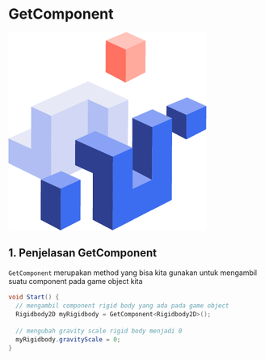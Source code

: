 # GetComponent

![getcomponent](getcomponent.png)

## 1. Penjelasan GetComponent

`GetComponent` merupakan method yang bisa kita gunakan untuk mengambil suatu component pada game object kita

```csharp
void Start() {
  // mengambil component rigid body yang ada pada game object
  Rigidbody2D myRigidbody = GetComponent<Rigidbody2D>();

  // mengubah gravity scale rigid body menjadi 0
  myRigidbody.gravityScale = 0;
}
```
